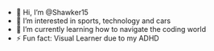 - 👋 Hi, I’m @Shawker15
- 👀 I’m interested in sports, technology and cars
- 🌱 I’m currently learning how to navigate the coding world
- ⚡ Fun fact: Visual Learner due to my ADHD

<!---
Shawker15/Shawker15 is a ✨ special ✨ repository because its `README.md` (this file) appears on your GitHub profile.
You can click the Preview link to take a look at your changes.
--->
